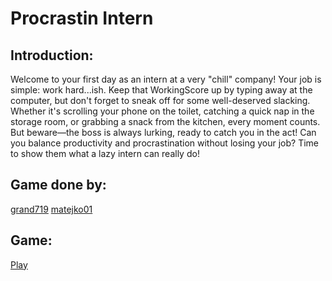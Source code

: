 # Procrastin Intern
## Introduction: 
Welcome to your first day as an intern at a very "chill" company! Your job is simple: work hard...ish. Keep that WorkingScore up by typing away at the computer, but don't forget to sneak off for some well-deserved slacking. Whether it's scrolling your phone on the toilet, catching a quick nap in the storage room, or grabbing a snack from the kitchen, every moment counts. But beware—the boss is always lurking, ready to catch you in the act! Can you balance productivity and procrastination without losing your job? Time to show them what a lazy intern can really do!
## Game done by:
[grand719](https://itch.io/profile/grand719)
[matejko01](https://itch.io/profile/matejko01)
## Game:
[Play](https://grand719.itch.io/procrastinintern)
